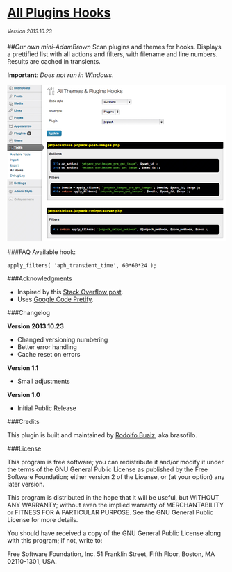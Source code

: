 # [All Plugins Hooks](https://github.com/brasofilo/all-plugins-hooks)
<sup>*Version 2013.10.23*</sup>

##*Our own mini-AdamBrown*
Scan plugins and themes for hooks. Displays a prettified list with all actions and filters, with filename and line numbers. Results are cached in transients.

**Important**: *Does not run in Windows*.

![Plugin screen](screenshot.png)

###FAQ
Available hook:

    apply_filters( 'aph_transient_time', 60*60*24 );
    
###Acknowledgments

 - Inspired by this [Stack Overflow post](http://stackoverflow.com/a/18881544/1287812).
 - Uses [Google Code Pretify](https://code.google.com/p/google-code-prettify/).
 
###Changelog

**Version 2013.10.23**

* Changed versioning numbering
* Better error handling 
* Cache reset on errors

**Version 1.1**

* Small adjustments

**Version 1.0**

* Initial Public Release

###Credits

This plugin is built and maintained by [Rodolfo Buaiz](http://brasofilo.com), aka brasofilo.

###License

This program is free software; you can redistribute it and/or modify it under the terms of the GNU General Public License as published by the Free Software Foundation; either version 2 of the License, or (at your option) any later version.

This program is distributed in the hope that it will be useful, but WITHOUT ANY WARRANTY; without even the implied warranty of MERCHANTABILITY or FITNESS FOR A PARTICULAR PURPOSE.  See the GNU General Public License for more details.

You should have received a copy of the GNU General Public License along with this program; if not, write to:

Free Software Foundation, Inc.
51 Franklin Street, Fifth Floor,
Boston, MA
02110-1301, USA.